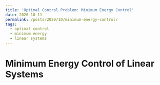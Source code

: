```yaml
---
title: 'Optimal Control Problem: Minimum Energy Control'
date: 2020-10-11
permalink: /posts/2020/10/minimum-energy-control/
tags:
  - optimal control
  - minimum energy
  - linear systems
---
```


# Minimum Energy Control of Linear Systems
